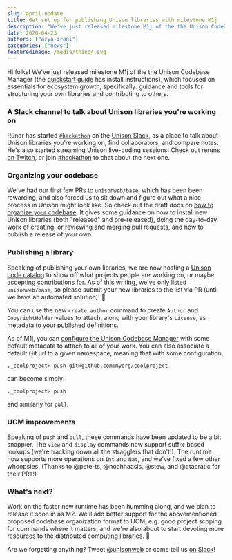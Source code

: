 ```yaml
---
slug: april-update
title: Get set up for publishing Unison libraries with milestone M1j
description: "We've just released milestone M1j of the the Unison Codebase Manager, which focused on essentials for ecosystem growth, specifically: guidance and tools for structuring and licensing your own libraries, and contributing to others."
date: 2020-04-23
authors: ["arya-irani"]
categories: ["news"]
featuredImage: /media/thing4.svg
---
```


Hi folks!  We've just released milestone M1j of the the Unison Codebase Manager (the [quickstart guide](/docs/quickstart) has install instructions), which focused on essentials for ecosystem growth, specifically: guidance and tools for structuring your own libraries and contributing to others. 

### A Slack channel to talk about Unison libraries you're working on

Rúnar has started [`#hackathon`](https://slack.com/app_redirect?channel=C011CJFTQP9&team=TLL09QC85) on the [Unison Slack](/slack), as a place to talk about Unison libraries you're working on, find collaborators, and compare notes. He's also started streaming Unison live-coding sessions! Check out reruns [on Twitch](https://twitch.tv/runarorama), or join [#hackathon](hackathon) to chat about the next one.

### Organizing your codebase

We've had our first few PRs to `unisonweb/base`, which has been been rewarding, and also forced us to sit down and figure out what a nice process in Unison might look like.  So check out the draft docs on [how to organize your codebase](codebase-organization).  It gives some guidance on how to install new Unison libraries (both "released" and pre-released), doing the day-to-day work of creating, or reviewing and merging pull requests, and how to publish a release of your own.

### Publishing a library

Speaking of publishing your own libraries, we are now hosting a [Unison code catalog](libraries) to show off what projects people are working on, or maybe accepting contributions for.  As of this writing, we've only listed `unisonweb/base`, so please submit your new libraries to the list via PR (until we have an automated solution)! :slightly_smiling_face:

You can use the new `create.author` command to create `Author` and `CopyrightHolder` values to attach, along with your library's `License`, as metadata to your published definitions.

As of M1j, you can [configure the Unison Codebase Manager](configuration) with some default metadata to attach to all of your work.  You can also associate a default Git url to a given namespace, meaning that with some configuration,

```
._coolproject> push git@github.com:myorg/coolproject
```

can become simply:

```
._coolproject> push
```

and similarly for `pull`.

### UCM improvements

Speaking of `push` and `pull`, these commands have been updated to be a bit snappier.  The `view` and `display` commands now support suffix-based lookups (we're tracking down all the stragglers that don't!). The runtime now supports more operations on `Int` and `Nat`, and we've fixed a few other whoopsies.  (Thanks to @pete-ts, @noahhaasis, @stew, and @atacratic for their PRs!)

### What's next?

Work on the faster new runtime has been humming along, and we plan to release it soon in as M2.  We'll add better support for the abovementioned proposed codebase organization format to UCM, e.g. good project scoping for commands where it matters, and we're also about to start devoting more resources to the distributed computing libraries. :rocket:

Are we forgetting anything?  Tweet [@unisonweb](twitter) or come tell us [on Slack](slack)!



[codebase-organization]: /docs/codebase-organization
[configuration]: /docs/configuration
[libraries]: /docs/libraries
[M1j]: https://github.com/unisonweb/unison/releases/tag/release%2FM1j
[devcontainer]: https://github.com/unisonweb/vscode-devcontainer
[hackathon]: https://slack.com/app_redirect?channel=C011CJFTQP9&team=TLL09QC85
[slack]: https://unisonweb.org/slack
[twitter]: https://twitter.com/unisonweb


